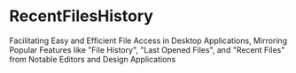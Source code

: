 # RecentFilesHistory
Facilitating Easy and Efficient File Access in Desktop Applications, Mirroring Popular Features like "File History", "Last Opened Files", and "Recent Files" from Notable Editors and Design Applications
